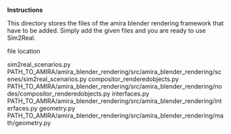 **Instructions**

This directory stores the files of the amira blender rendering framework that have to be added. Simply add the given files and you are ready to use Sim2Real.

file					location

sim2real_scenarios.py			PATH_TO_AMIRA/amira_blender_rendering/src/amira_blender_rendering/scenes/sim2real_scenarios.py
compositor_renderedobjects.py     PATH_TO_AMIRA/amira_blender_rendering/src/amira_blender_rendering/nodes/compositor_renderedobjects.py
interfaces.py     PATH_TO_AMIRA/amira_blender_rendering/src/amira_blender_rendering/interfaces.py
geometry.py     PATH_TO_AMIRA/amira_blender_rendering/src/amira_blender_rendering/math/geometry.py
